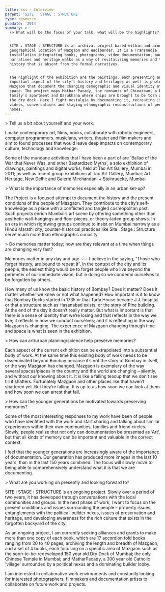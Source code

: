 ```yaml
---
title: sss ~ Interview
parent: 'SITE : STAGE : STRUCTURE'
type: resource
pubdate: '2014'
summary: >-
  \> What will be the focus of your talk; what will be the highlights?


  SITE : STAGE : STRUCTURE is an archival project based within and around the
  geographical location of Mazgaon and Wadibunder. It is a Transmedia
  installation integrating books, photographs, video documentation, audio
  narratives and heritage walks as a way of revitalizing memories and telling a
  history that is absent from the formal narratives.


  The highlight of the exhibition are the paintings, each presenting an
  important aspect of the city's history and heritage; as well as photobooks of
  Mazgaon that document the changing demographic and visual identity of the
  space. The project maps Mathar Pacady, the remnants of Chinatown, a Bohri
  family’s apartment and Darukhana where ships are brought to be torn apart on
  the dry dock. Here I fight nostalgia by documenting it, recreating it through
  videos, conversations and staging ethnographic reconstructions of people’s
  homes.
---
```

\> Tell us a bit about yourself and your work. 

I make contemporary art, films, books, collaborate with robotic engineers, computer programmers, musicians, writers, theater and film makers and aim to found processes that would leave deep impacts on contemporary culture, technology and knowledge.

Some of the mundane activities that I have been a part of are 'Ballad of the War that Never Was, and other Bastardized Myths', a solo exhibition of drawings, paintings and digital works, held at Tao Art Gallery, Mumbai in 2011; as well as recent group exhibitions at Tao Art Gallery, Mumbai; Art Heritage, New Delhi; and Galerie Mirchandani + Steinruecke, Mumbai



\> What is the importance of memories especially in an urban set-up? 

The Project is a focused attempt to document the history and the present conditions of the people of Mazgaon. They contribute to the city’s self-knowledge as a place with a conflicted and tangled cosmopolitan past. Such projects enrich Mumbai’s art scene by offering something other than aesthetic wall-hangings and floor pieces, or theory-laden group shows. In an era in which rightwing groups continue to insist on Mumbai narrowly as a Hindu Marathi city, counter-historical practices like Site : Stage : Structure serve much more than ethnographic curiosity.



\> Do memories matter today; how are they relevant at a time when things are changing very fast? 

Memories matter in any day and age ¬¬- I believe in the saying, “Those who forget history, are bound to repeat it”. In the context of the city and its people, the easiest thing would be to forget people who live beyond the perimeter of our immediate vision, but in doing so we condemn ourselves to be forgotten by others.

How many of us know the basic history of Bombay?  Does it matter? Does it matter whether we knew or not what happened? How important is it to know that Bombay Docks started in 1735 or that Tarla House became J.J. hospital or that a structure such as Hasanabad exists, or the story of Pine building.  At the end of the day it doesn’t really matter. But what is important is that there is a sense of identity that we’re losing and that reflects in the way we live; it reflects in how we conduct ourselves; and it is reflecting in the way Mazgaon is changing.  The experience of Mazgaon changing through time and space is what is seen in the exhibition.



\> How can art/urban planning/science help preserve memories? 

Each aspect of the current exhibition can be extrapolated into a substantial body of work.  At the same time this existing body of work needs to be disseminated beyond Bombay because it’s not the story of Bombay in itself, or the way Mazgaon has changed. Mazgaon is exemplary of the way several spaces/places in the country and the world are changing – silently, and without our knowing about it.  It is like a falling teacup that we don’t see till it shatters. Fortunately Mazgaon and other places like that haven’t shattered yet. But they’re falling. It is up to us how soon we can look at them and how soon we can arrest that fall. 



\> How can the younger generations be motivated towards preserving memories? 

Some of the most interesting responses to my work have been of people who have identified with the work and start sharing and talking about similar experiences within their own communities, families and friend circles. Slowly, people realize that not only can documentation be presented as ‘Art’, but that all kinds of memory can be important and valuable in the correct context. 

I feel that the younger generations are increasingly aware of the importance of documentation. Our generation has produced more images in the last 10 years, than in the last 150 years combined. The focus will slowly move to being able to comprehensively understand what it is that we are documenting.



\> What are you working on presently and looking forward to?

SITE : STAGE :  STRUCTURE is an ongoing project. Slowly over a period of two years, it has developed through conversations with the local communities and groups. In the next phase of work, I want to focus on the present conditions and issues surrounding the people – property issues, entanglements with the political-builder nexus, issues of preservation and heritage, and developing awareness for the rich culture that exists in the forgotten backyard of the city. 

As an ongoing project, I am currently seeking alliances and grants to make more than one copy of each book, which are 17 accordion fold books ranging from 20 to 40 pages, archiving the length and breadth of Mazgaon; and a set of 4 books, each focusing on a specific area of Mazgaon such as the soon-to-be-redeveloped 150 year old Dry Dock of Mumbai; the only Chinese Temple in Mumbai; and MatharPacady, a 300 year old Catholic 'village' surrounded by a political nexus and a dominating builder lobby. 

I am interested in collaborative work environments and constantly looking for interested photographers, filmmakers and documentation artists to collaborate on future work and projects.
